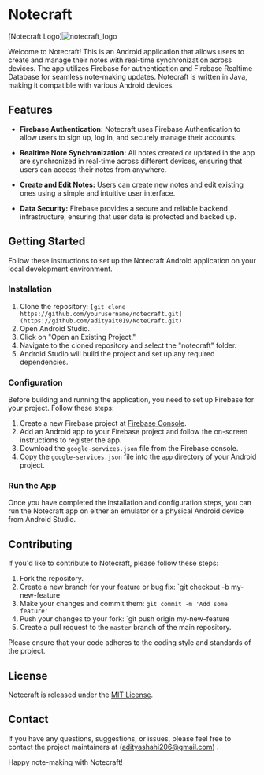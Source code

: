 # Notecraft 

[Notecraft Logo]![notecraft_logo](https://github.com/adityait019/NoteCraft/assets/78639310/b2bb8d48-9683-4f5e-9043-10191383ae9b)




Welcome to Notecraft! This is an Android application that allows users to create and manage their notes with real-time synchronization across devices. The app utilizes Firebase for authentication and Firebase Realtime Database for seamless note-making updates. Notecraft is written in Java, making it compatible with various Android devices.

## Features

- **Firebase Authentication:** Notecraft uses Firebase Authentication to allow users to sign up, log in, and securely manage their accounts.

- **Realtime Note Synchronization:** All notes created or updated in the app are synchronized in real-time across different devices, ensuring that users can access their notes from anywhere.

- **Create and Edit Notes:** Users can create new notes and edit existing ones using a simple and intuitive user interface.

- **Data Security:** Firebase provides a secure and reliable backend infrastructure, ensuring that user data is protected and backed up.

## Getting Started

Follow these instructions to set up the Notecraft Android application on your local development environment.

### Installation

1. Clone the repository: `[git clone https://github.com/yourusername/notecraft.git](https://github.com/adityait019/NoteCraft.git)`
2. Open Android Studio.
3. Click on "Open an Existing Project."
4. Navigate to the cloned repository and select the "notecraft" folder.
5. Android Studio will build the project and set up any required dependencies.

### Configuration

Before building and running the application, you need to set up Firebase for your project. Follow these steps:

1. Create a new Firebase project at [Firebase Console](https://console.firebase.google.com/).
2. Add an Android app to your Firebase project and follow the on-screen instructions to register the app.
3. Download the `google-services.json` file from the Firebase console.
4. Copy the `google-services.json` file into the `app` directory of your Android project.

### Run the App

Once you have completed the installation and configuration steps, you can run the Notecraft app on either an emulator or a physical Android device from Android Studio.

## Contributing

If you'd like to contribute to Notecraft, please follow these steps:

1. Fork the repository.
2. Create a new branch for your feature or bug fix: `git checkout -b my-new-feature
3. Make your changes and commit them: `git commit -m 'Add some feature'`
4. Push your changes to your fork: `git push origin my-new-feature
5. Create a pull request to the `master` branch of the main repository.

Please ensure that your code adheres to the coding style and standards of the project.

## License

Notecraft is released under the [MIT License](LICENSE).

## Contact

If you have any questions, suggestions, or issues, please feel free to contact the project maintainers at (adityashahi206@gmail.com) .

Happy note-making with Notecraft!
